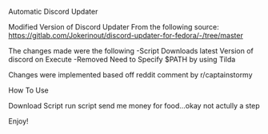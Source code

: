 Automatic Discord Updater

Modified Version of Discord Updater From the following source:
https://gitlab.com/Jokerinout/discord-updater-for-fedora/-/tree/master

The changes made were the following
	-Script Downloads latest Version of discord on Execute
	-Removed Need to Specify $PATH by using Tilda 
	
Changes were implemented based off reddit comment by r/captainstormy


How To Use

Download Script
run script 
send me money for food...okay not actully a step

Enjoy!
